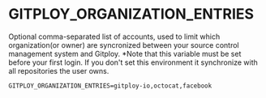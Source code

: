 # GITPLOY_ORGANIZATION_ENTRIES

Optional comma-separated list of accounts, used to limit which organization(or owner) are syncronized between your source control management system and Gitploy. *Note that this variable must be set before your first login. If you don't set this environment it synchronize with all repositories the user owns.

```
GITPLOY_ORGANIZATION_ENTRIES=gitploy-io,octocat,facebook
```
